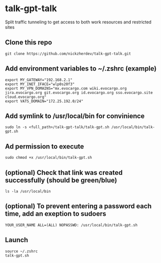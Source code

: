 # talk-gpt-talk
Split traffic tunneling to get access to both work resources and restricted sites

## Clone this repo

    git clone https://github.com/nickzherdev/talk-gpt-talk.git

## Add environment variables to ~/.zshrc (example)

    export MY_GATEWAY="192.168.2.1"
    export MY_INET_IFACE="wlp0s20f3"
    export MY_VPN_DOMAINS="mx.evocargo.com wiki.evocargo.org jira.evocargo.org git.evocargo.org id.evocargo.org sso.evocargo.site cloud.evocargo.org"
    export VATS_DOMAIN="172.25.192.0/24"

## Add symlink to /usr/local/bin for convinience

    sudo ln -s <full_path>/talk-gpt-talk/talk-gpt.sh /usr/local/bin/talk-gpt.sh

## Ad permission to execute

    sudo chmod +x /usr/local/bin/talk-gpt.sh

## (optional) Check that link was created successfully (should be green/blue)

    ls -la /usr/local/bin

## (optional) To prevent entering a password each time, add an exeption to sudoers

    YOUR_USER_NAME ALL=(ALL) NOPASSWD: /usr/local/bin/talk-gpt.sh

## Launch

    source ~/.zshrc
    talk-gpt.sh
